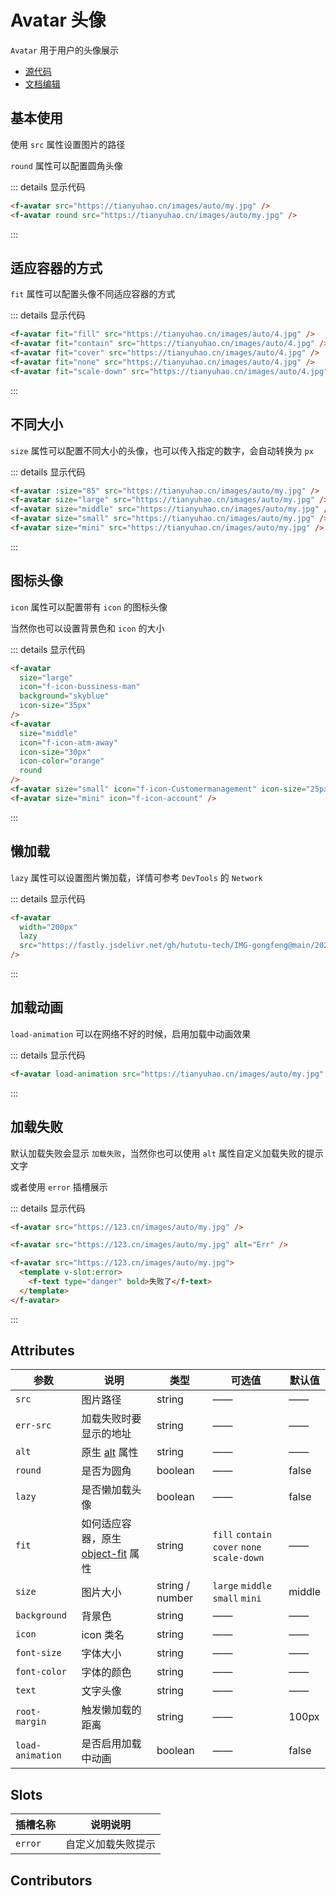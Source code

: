 # Avatar 头像

`Avatar` 用于用户的头像展示

- [源代码](https://github.com/FightingDesign/fighting-design/tree/master/packages/fighting-components/avatar)
- [文档编辑](https://github.com/FightingDesign/fighting-design/blob/master/docs/docs/components/avatar.md)

## 基本使用

使用 `src` 属性设置图片的路径

`round` 属性可以配置圆角头像

<f-avatar src="https://tianyuhao.cn/images/auto/my.jpg" />
<f-avatar round src="https://tianyuhao.cn/images/auto/my.jpg" />

::: details 显示代码

```html
<f-avatar src="https://tianyuhao.cn/images/auto/my.jpg" />
<f-avatar round src="https://tianyuhao.cn/images/auto/my.jpg" />
```

:::

## 适应容器的方式

`fit` 属性可以配置头像不同适应容器的方式

<f-avatar fit="fill" src="https://tianyuhao.cn/images/auto/4.jpg" />
<f-avatar fit="contain" src="https://tianyuhao.cn/images/auto/4.jpg" />
<f-avatar fit="cover" src="https://tianyuhao.cn/images/auto/4.jpg" />
<f-avatar fit="none" src="https://tianyuhao.cn/images/auto/4.jpg" />
<f-avatar fit="scale-down" src="https://tianyuhao.cn/images/auto/4.jpg" />

::: details 显示代码

```html
<f-avatar fit="fill" src="https://tianyuhao.cn/images/auto/4.jpg" />
<f-avatar fit="contain" src="https://tianyuhao.cn/images/auto/4.jpg" />
<f-avatar fit="cover" src="https://tianyuhao.cn/images/auto/4.jpg" />
<f-avatar fit="none" src="https://tianyuhao.cn/images/auto/4.jpg" />
<f-avatar fit="scale-down" src="https://tianyuhao.cn/images/auto/4.jpg" />
```

:::

## 不同大小

`size` 属性可以配置不同大小的头像，也可以传入指定的数字，会自动转换为 `px`

<f-avatar :size="85" src="https://tianyuhao.cn/images/auto/my.jpg" />
<f-avatar size="large" src="https://tianyuhao.cn/images/auto/my.jpg" />
<f-avatar size="middle" src="https://tianyuhao.cn/images/auto/my.jpg" />
<f-avatar size="small" src="https://tianyuhao.cn/images/auto/my.jpg" />
<f-avatar size="mini" src="https://tianyuhao.cn/images/auto/my.jpg" />

::: details 显示代码

```html
<f-avatar :size="85" src="https://tianyuhao.cn/images/auto/my.jpg" />
<f-avatar size="large" src="https://tianyuhao.cn/images/auto/my.jpg" />
<f-avatar size="middle" src="https://tianyuhao.cn/images/auto/my.jpg" />
<f-avatar size="small" src="https://tianyuhao.cn/images/auto/my.jpg" />
<f-avatar size="mini" src="https://tianyuhao.cn/images/auto/my.jpg" />
```

:::

## 图标头像

`icon` 属性可以配置带有 `icon` 的图标头像

当然你也可以设置背景色和 `icon` 的大小

<f-avatar size="large" icon="f-icon-bussiness-man" background="skyblue" icon-size="35px" />
<f-avatar size="middle" icon="f-icon-atm-away" icon-size="30px" icon-color="orange" round/>
<f-avatar size="small" icon="f-icon-Customermanagement" icon-size="25px"/>
<f-avatar size="mini" icon="f-icon-account" />

::: details 显示代码

```html
<f-avatar
  size="large"
  icon="f-icon-bussiness-man"
  background="skyblue"
  icon-size="35px"
/>
<f-avatar
  size="middle"
  icon="f-icon-atm-away"
  icon-size="30px"
  icon-color="orange"
  round
/>
<f-avatar size="small" icon="f-icon-Customermanagement" icon-size="25px" />
<f-avatar size="mini" icon="f-icon-account" />
```

:::

## 懒加载

`lazy` 属性可以设置图片懒加载，详情可参考 `DevTools` 的 `Network`

<f-avatar width="200px" lazy src="https://tianyuhao.cn/images/auto/5.jpg" />

::: details 显示代码

```html
<f-avatar
  width="200px"
  lazy
  src="https://fastly.jsdelivr.net/gh/hututu-tech/IMG-gongfeng@main/2022/06/13/62a72738a7113.png"
/>
```

:::

## 加载动画

`load-animation` 可以在网络不好的时候，启用加载中动画效果

<f-avatar load-animation src="https://tianyuhao.cn/images/auto/my.jpg" />

::: details 显示代码

```html
<f-avatar load-animation src="https://tianyuhao.cn/images/auto/my.jpg" />
```

:::

## 加载失败

默认加载失败会显示 `加载失败`，当然你也可以使用 `alt` 属性自定义加载失败的提示文字

或者使用 `error` 插槽展示

<f-avatar src="https://123.cn/images/auto/my.jpg" />
<f-avatar src="https://123.cn/images/auto/my.jpg" alt="Err" />
<f-avatar src="https://123.cn/images/auto/my.jpg">
  <template v-slot:error>
    <f-text type="danger" bold>失败了</f-text>
  </template>
</f-avatar>

::: details 显示代码

```html
<f-avatar src="https://123.cn/images/auto/my.jpg" />

<f-avatar src="https://123.cn/images/auto/my.jpg" alt="Err" />

<f-avatar src="https://123.cn/images/auto/my.jpg">
  <template v-slot:error>
    <f-text type="danger" bold>失败了</f-text>
  </template>
</f-avatar>
```

:::

## Attributes

| 参数             | 说明                                                                                                     | 类型            | 可选值                                       | 默认值 |
| ---------------- | -------------------------------------------------------------------------------------------------------- | --------------- | -------------------------------------------- | ------ |
| `src`            | 图片路径                                                                                                 | string          | ——                                           | ——     |
| `err-src`        | 加载失败时要显示的地址                                                                                   | string          | ——                                           | ——     |
| `alt`            | 原生 [alt](https://developer.mozilla.org/zh-CN/docs/Web/HTML/Element/img#attr-alt) 属性                  | string          | ——                                           | ——     |
| `round`          | 是否为圆角                                                                                               | boolean         | ——                                           | false  |
| `lazy`           | 是否懒加载头像                                                                                           | boolean         | ——                                           | false  |
| `fit`            | 如何适应容器，原生 [object-fit](https://developer.mozilla.org/en-US/docs/Web/CSS/object-fit#try_it) 属性 | string          | `fill` `contain` `cover` `none` `scale-down` | ——     |
| `size`           | 图片大小                                                                                                 | string / number | `large` `middle` `small` `mini`              | middle |
| `background`     | 背景色                                                                                                   | string          | ——                                           | ——     |
| `icon`           | icon 类名                                                                                                | string          | ——                                           | ——     |
| `font-size`      | 字体大小                                                                                                 | string          | ——                                           | ——     |
| `font-color`     | 字体的颜色                                                                                               | string          | ——                                           | ——     |
| `text`           | 文字头像                                                                                                 | string          | ——                                           | ——     |
| `root-margin`    | 触发懒加载的距离                                                                                         | string          | ——                                           | 100px  |
| `load-animation` | 是否启用加载中动画                                                                                       | boolean         | ——                                           | false  |

## Slots

| 插槽名称 | 说明说明           |
| -------- | ------------------ |
| `error`  | 自定义加载失败提示 |

## Contributors

<a href="https://github.com/Tyh2001" target="_blank">
  <f-avatar round src="https://avatars.githubusercontent.com/u/73180970?v=4" />
</a>

<style scoped>
.f-avatar,
.f-avatar-error {
  margin: 5px;
}
</style>

